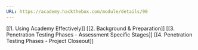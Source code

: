 ```yaml
---
URL: https://academy.hackthebox.com/module/details/90
---
```

[[1. Using Academy Effectively]]
[[2. Background & Preparation]]
[[3. Penetration Testing Phases - Assessment Specific Stages]]
[[4. Penetration Testing Phases - Project Closeout]]